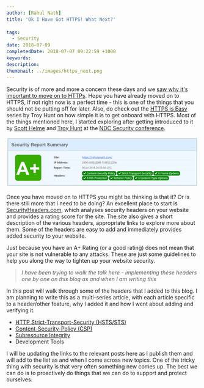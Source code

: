 ```yaml
---
author: [Rahul Nath]
title: 'Ok I Have Got HTTPS! What Next?'
  
tags:
  - Security
date: 2018-07-09
completedDate: 2018-07-07 09:22:59 +1000
keywords:
description:
thumbnail: ../images/https_next.png
---
```


Security is of more and more a concern these days and we [saw why it's important to move on to HTTPs](https://www.rahulpnath.com/blog/https-for-free-and-why-you-should-care/). Hope you have already moved on to HTTPS, If not right now is a perfect time - this is one of the things that you should not be putting off for later. Also, do check out the [HTTPS is Easy](https://httpsiseasy.com/) series by Troy Hunt on how simple it is to get onboard with HTTPS. Most of the things mentioned here, I started exploring after getting introduced to it by [Scott Helme](https://scotthelme.co.uk/) and [Troy Hunt](https://www.troyhunt.com/) at the [NDC Security conference](https://www.rahulpnath.com/blog/ndc-security-2018-overview-and-key-takeaways/).

[![Security Report Summary from SecurityHeaders.com](../images/https_next.png)](https://securityheaders.com/?q=rahulpnath.com&followRedirects=on)

Once you have moved on to HTTPS you might be thinking is that it? Or is there still more that I need to be doing? An excellent place to start is [SecurityHeaders.com](https://securityheaders.com/), which analyses security headers on your website and provides a rating score for the site. The site also gives a short description of the various headers, appropriate links to explore more about them. Some of the headers are easy to add and immediately provides added security to your website.

<div class="alert alert-warning">
Just because you have an A+ Rating (or a good rating) does not mean that your site is not vulnerable to any attacks. These are just some guidelines to help you along the way to tighten up your website security.
</div>

> _I have been trying to walk the talk here - implementing these headers one by one on this blog as and when I am writing this_

In this post will walk through some of the headers that I added to this blog. I am planning to write this as a multi-series article, with each article specific to a header/other feature, why I added it and how I went about adding and verifying it.

- [HTTP Strict-Transport-Security (HSTS/STS)](/blog/http-strict-transport-security-sts-or-hsts)
- [Content-Security-Policy (CSP)](/blog/http-content-security-policy-csp/)
- [Subresource Integrity](/blog/subresource-integrity-sri/)
- Development Tools

I will be updating the links to the relevant posts here as I publish them and will add to the list as and when I come across new topics. One of the tricky thing with security is that very often something new comes up. The best we can do is to proactively do things that we can do to support and protect ourselves.
